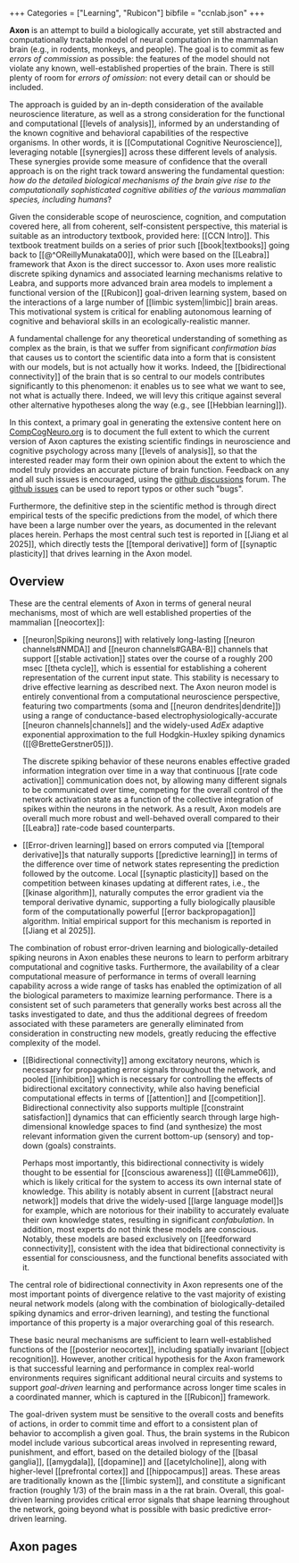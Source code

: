 +++
Categories = ["Learning", "Rubicon"]
bibfile = "ccnlab.json"
+++

**Axon** is an attempt to build a biologically accurate, yet still abstracted and computationally tractable model of neural computation in the mammalian brain (e.g., in rodents, monkeys, and people). The goal is to commit as few _errors of commission_ as possible: the features of the model should not violate any known, well-established properties of the brain. There is still plenty of room for _errors of omission_: not every detail can or should be included.

The approach is guided by an in-depth consideration of the available neuroscience literature, as well as a strong consideration for the functional and computational [[levels of analysis]], informed by an understanding of the known cognitive and behavioral capabilities of the respective organisms. In other words, it is [[Computational Cognitive Neuroscience]], leveraging notable [[synergies]] across these different levels of analysis. These synergies provide some measure of confidence that the overall approach is on the right track toward answering the fundamental question: _how do the detailed biological mechanisms of the brain give rise to the computationally sophisticated cognitive abilities of the various mammalian species, including humans_?

Given the considerable scope of neuroscience, cognition, and computation covered here, all from coherent, self-consistent perspective, this material is suitable as an introductory textbook, provided here: [[CCN Intro]]. This textbook treatment builds on a series of prior such [[book|textbooks]] going back to [[@^OReillyMunakata00]], which were based on the [[Leabra]] framework that Axon is the direct successor to. Axon uses more realistic discrete spiking dynamics and associated learning mechanisms relative to Leabra, and supports more advanced brain area models to implement a functional version of the [[Rubicon]] goal-driven learning system, based on the interactions of a large number of [[limbic system|limbic]] brain areas. This motivational system is critical for enabling autonomous learning of cognitive and behavioral skills in an ecologically-realistic manner.

A fundamental challenge for any theoretical understanding of something as complex as the brain, is that we suffer from significant _confirmation bias_ that causes us to contort the scientific data into a form that is consistent with our models, but is not actually how it works. Indeed, the [[bidirectional connectivity]] of the brain that is so central to our models contributes significantly to this phenomenon: it enables us to see what we want to see, not what is actually there. Indeed, we will levy this critique against several other alternative hypotheses along the way (e.g., see [[Hebbian learning]]).

In this context, a primary goal in generating the extensive content here on [CompCogNeuro.org](https://CompCogNeuro.org) is to document the full extent to which the current version of Axon captures the existing scientific findings in neuroscience and cognitive psychology across many [[levels of analysis]], so that the interested reader may form their own opinion about the extent to which the model truly provides an accurate picture of brain function. Feedback on any and all such issues is encouraged, using the [github discussions](https://github.com/CompCogNeuro/CompCogNeuro.github.io/discussions) forum. The [github issues](https://github.com/CompCogNeuro/CompCogNeuro.github.io/issues) can be used to report typos or other such "bugs".

Furthermore, the definitive step in the scientific method is through direct empirical tests of the specific predictions from the model, of which there have been a large number over the years, as documented in the relevant places herein. Perhaps the most central such test is reported in [[Jiang et al 2025]], which directly tests the [[temporal derivative]] form of [[synaptic plasticity]] that drives learning in the Axon model.

## Overview

These are the central elements of Axon in terms of general neural mechanisms, most of which are well established properties of the mammalian [[neocortex]]:

* [[neuron|Spiking neurons]] with relatively long-lasting [[neuron channels#NMDA]] and [[neuron channels#GABA-B]] channels that support [[stable activation]] states over the course of a roughly 200 msec [[theta cycle]], which is essential for establishing a coherent representation of the current input state. This stability is necessary to drive effective learning as described next. The Axon neuron model is entirely conventional from a computational neuroscience perspective, featuring two compartments (soma and [[neuron dendrites|dendrite]]) using a range of conductance-based electrophysiologically-accurate [[neuron channels|channels]] and the widely-used _AdEx_ adaptive exponential approximation to the full Hodgkin-Huxley spiking dynamics ([[@BretteGerstner05]]).

    The discrete spiking behavior of these neurons enables effective graded information integration over time in a way that continuous [[rate code activation]] communication does not, by allowing many different signals to be communicated over time, competing for the overall control of the network activation state as a function of the collective integration of spikes within the neurons in the network. As a result, Axon models are overall much more robust and well-behaved overall compared to their [[Leabra]] rate-code based counterparts.

* [[Error-driven learning]] based on errors computed via [[temporal derivative]]s that naturally supports [[predictive learning]] in terms of the difference over time of network states representing the prediction followed by the outcome. Local [[synaptic plasticity]] based on the competition between kinases updating at different rates, i.e., the [[kinase algorithm]], naturally computes the error gradient via the temporal derivative dynamic, supporting a fully biologically plausible form of the computationally powerful [[error backpropagation]] algorithm. Initial empirical support for this mechanism is reported in [[Jiang et al 2025]].

<!--- todo: indent and + sub-items are not working -->

The combination of robust error-driven learning and biologically-detailed spiking neurons in Axon enables these neurons to learn to perform arbitrary computational and cognitive tasks. Furthermore, the availability of a clear computational measure of performance in terms of overall learning capability across a wide range of tasks has enabled the optimization of all the biological parameters to maximize learning performance. There is a consistent set of such parameters that generally works best across all the tasks investigated to date, and thus the additional degrees of freedom associated with these parameters are generally eliminated from consideration in constructing new models, greatly reducing the effective complexity of the model.

* [[Bidirectional connectivity]] among excitatory neurons, which is necessary for propagating error signals throughout the network, and pooled [[inhibition]] which is necessary for controlling the effects of bidirectional excitatory connectivity, while also having beneficial computational effects in terms of [[attention]] and [[competition]]. Bidirectional connectivity also supports multiple [[constraint satisfaction]] dynamics that can efficiently search through large high-dimensional knowledge spaces to find (and synthesize) the most relevant information given the current bottom-up (sensory) and top-down (goals) constraints.

    Perhaps most importantly, this bidirectional connectivity is widely thought to be essential for [[conscious awareness]] ([[@Lamme06]]), which is likely critical for the system to access its own internal state of knowledge. This ability is notably absent in current [[abstract neural network]] models that drive the widely-used [[large language model]]s for example, which are notorious for their inability to accurately evaluate their own knowledge states, resulting in significant _confabulation_. In addition, most experts do not think these models are conscious. Notably, these models are based exclusively on [[feedforward connectivity]], consistent with the idea that bidirectional connectivity is essential for consciousness, and the functional benefits associated with it.

The central role of bidirectional connectivity in Axon represents one of the most important points of divergence relative to the vast majority of existing neural network models (along with the combination of biologically-detailed spiking dynamics and error-driven learning), and testing the functional importance of this property is a major overarching goal of this research.

These basic neural mechanisms are sufficient to learn well-established functions of the [[posterior neocortex]], including spatially invariant [[object recognition]]. However, another critical hypothesis for the Axon framework is that successful learning and performance in complex real-world environments requires significant additional neural circuits and systems to support _goal-driven_ learning and performance across longer time scales in a coordinated manner, which is captured in the [[Rubicon]] framework.

The goal-driven system must be sensitive to the overall costs and benefits of actions, in order to commit time and effort to a consistent plan of behavior to accomplish a given goal. Thus, the brain systems in the Rubicon model include various subcortical areas involved in representing reward, punishment, and effort, based on the detailed biology of the [[basal ganglia]], [[amygdala]], [[dopamine]] and [[acetylcholine]], along with higher-level [[prefrontal cortex]] and [[hippocampus]] areas. These areas are traditionally known as the [[limbic system]], and constitute a significant fraction (roughly 1/3) of the brain mass in a the rat brain. Overall, this goal-driven learning provides critical error signals that shape learning throughout the network, going beyond what is possible with basic predictive error-driven learning.

## Axon pages

